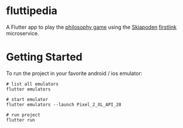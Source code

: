 # fluttipedia

A  Flutter app to play the [philosophy game](https://en.wikipedia.org/wiki/Wikipedia:Getting_to_Philosophy) using the [Skiapoden](https://github.com/skiapoden/) [firstlink](https://skiapoden.herokuapp.com/) microservice.

# Getting Started

To run the project in your favorite android / ios emulator:

```
# list all emulators
flutter emulators

# start emulator
flutter emulators --launch Pixel_2_XL_API_28

# run project
flutter run
```
